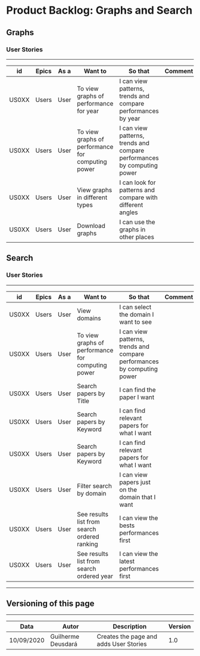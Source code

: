# Product Backlog: Graphs and Search

## Graphs

### User Stories
----------------

|    id| Epics|  As a|                                          Want to|                                                                So that|                                    Comment|Points|Priority|
|------|------|------|-------------------------------------------------|-----------------------------------------------------------------------|-------------------------------------------|------|--------|
| US0XX| Users|  User|           To view graphs of performance for year|           I can view patterns, trends and compare performances by year|                                           |  ?   |  Must  |
| US0XX| Users|  User|To view graphs of performance for computing power|I can view patterns, trends and compare performances by computing power|                                           |  ?   |  Must  |
| US0XX| Users|  User|                   View graphs in different types|              I can look for patterns and compare with different angles|                                           |  ?   |  Must  |
| US0XX| Users|  User|                                  Download graphs|                                   I can use the graphs in other places|                                           |  ?   |  Must  |


## Search

### User Stories
----------------

|    id| Epics|  As a|                                          Want to|                                                                So that|                                    Comment|Points|Priority|
|------|------|------|-------------------------------------------------|-----------------------------------------------------------------------|-------------------------------------------|------|--------|
| US0XX| Users|  User|                                     View domains|                                  I can select the domain I want to see|                                           |  ?   |  Must  |
| US0XX| Users|  User|To view graphs of performance for computing power|I can view patterns, trends and compare performances by computing power|                                           |  ?   |  Must  |
| US0XX| Users|  User|                           Search papers by Title|                                            I can find the paper I want|                                           |  ?   |  Must  |
| US0XX| Users|  User|                         Search papers by Keyword|                             I can find relevant papers for what I want|                                           |  ?   |  Must  |
| US0XX| Users|  User|                         Search papers by Keyword|                             I can find relevant papers for what I want|                                           |  ?   |  Must  |
| US0XX| Users|  User|                          Filter search by domain|                       I can view papers just on the domain that I want|                                           |  ?   |  Must  |
| US0XX| Users|  User|     See results list from search ordered ranking|                                I can view the bests performances first|                                           |  ?   |  Must  |
| US0XX| Users|  User|        See results list from search ordered year|                               I can view the latest performances first|                                           |  ?   |  Must  |

---

## Versioning of this page
---

| Data | Autor | Description | Version |
|------|-------|-----------|--------|
| 10/09/2020 | Guilherme Deusdará | Creates the page and adds User Stories | 1.0 |